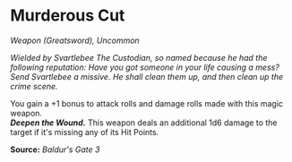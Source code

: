 # Murderous Cut
*Weapon (Greatsword), Uncommon*

*Wielded by Svartlebee The Custodian, so named because he had the following reputation: Have you got someone in your life causing a mess? Send Svartlebee a missive. He shall clean them up, and then clean up the crime scene.*

You gain a +1 bonus to attack rolls and damage rolls made with this magic weapon.  
***Deepen the Wound.*** This weapon deals an additional 1d6 damage to the target if it's missing any of its Hit Points.



**Source:** *Baldur's Gate 3*